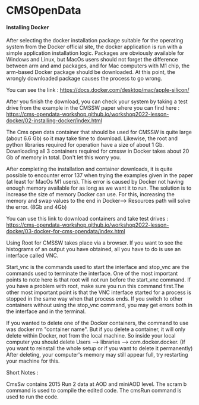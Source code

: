 # CMSOpenData

#### Installing Docker ####

After selecting the docker installation package suitable for the operating system from the Docker official site, the docker application is run with a simple application installation logic. Packages are obviously available for Windows and Linux, but MacOs users should not forget the difference between arm and amd packages, and for Mac computers with M1 chip, the arm-based Docker package should be downloaded. At this point, the wrongly downloaded package causes the process to go wrong.

You can see the link : https://docs.docker.com/desktop/mac/apple-silicon/

After you finish the download, you can check your system by taking a test drive from the example in the CMSSW paper where you can find here : https://cms-opendata-workshop.github.io/workshop2022-lesson-docker/02-installing-docker/index.html

The Cms open data container that should be used for CMSSW is quite large (about 6.6 Gb) so it may take time to download. Likewise, the root and python libraries required for operation have a size of about 1 Gb. Downloading all 3 containers required for cmssw in Docker takes about 20 Gb of memory in total. Don't let this worry you.

After completing the installation and container downloads, it is quite possible to encounter error 137 when trying the examples given in the paper (at least for MacOs M1 users). This error is caused by Docker not having enough memory available for as long as we want it to run. The solution is to increase the size of memory Docker can use. For this, increasing the memory and swap values to the end in Docker--> Resources path will solve the error. (8Gb and 4Gb)

You can use this link to download containers and take test drives : https://cms-opendata-workshop.github.io/workshop2022-lesson-docker/03-docker-for-cms-opendata/index.html

Using Root for CMSSW takes place via a browser. If you want to see the histograms of an output you have obtained, all you have to do is use an interface called VNC.

Start_vnc is the commands used to start the interface and stop_vnc are the commands used to terminate the interface. One of the most important points to note here is that root will not run before the start_vnc command. If you have a problem with root, make sure you run this command first.The other most important point is that the VNC interface started for a process is stopped in the same way when that process ends. If you switch to other containers without using the stop_vnc command, you may get errors both in the interface and in the terminal.

If you wanted to delete one of the Docker containers, the command to use was docker rm "container name". But if you delete a container, it will only delete within Docker, not from the local machine. So inside your local computer you should delete Users --> libraries --> com.docker.docker. (If you want to reinstall the whole setup or if you want to delete it permanently) After deleting, your computer's memory may still appear full, try restarting your machine for this.

Short Notes :

CmsSw contains 2015 Run 2 data at AOD and miniAOD level.
The scram b command is used to compile the edited code.
The cmsRun command is used to run the code.
